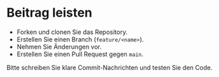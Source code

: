 # Beitrag leisten

- Forken und clonen Sie das Repository.
- Erstellen Sie einen Branch (`feature/<name>`).
- Nehmen Sie Änderungen vor.
- Erstellen Sie einen Pull Request gegen `main`.

Bitte schreiben Sie klare Commit-Nachrichten und testen Sie den Code.
